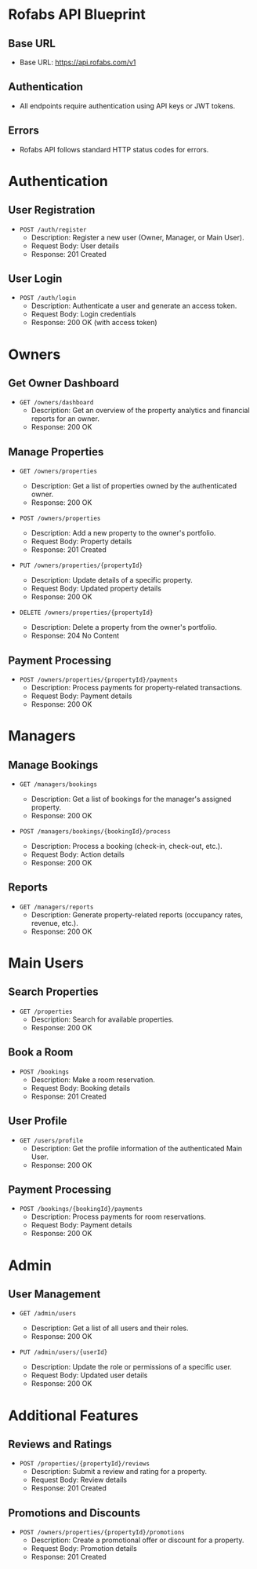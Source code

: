 # Rofabs API Blueprint

## Base URL
- Base URL: https://api.rofabs.com/v1

## Authentication
- All endpoints require authentication using API keys or JWT tokens.

## Errors
- Rofabs API follows standard HTTP status codes for errors.

# Authentication

## User Registration
- `POST /auth/register`
  - Description: Register a new user (Owner, Manager, or Main User).
  - Request Body: User details
  - Response: 201 Created

## User Login
- `POST /auth/login`
  - Description: Authenticate a user and generate an access token.
  - Request Body: Login credentials
  - Response: 200 OK (with access token)

# Owners

## Get Owner Dashboard
- `GET /owners/dashboard`
  - Description: Get an overview of the property analytics and financial reports for an owner.
  - Response: 200 OK

## Manage Properties
- `GET /owners/properties`
  - Description: Get a list of properties owned by the authenticated owner.
  - Response: 200 OK

- `POST /owners/properties`
  - Description: Add a new property to the owner's portfolio.
  - Request Body: Property details
  - Response: 201 Created

- `PUT /owners/properties/{propertyId}`
  - Description: Update details of a specific property.
  - Request Body: Updated property details
  - Response: 200 OK

- `DELETE /owners/properties/{propertyId}`
  - Description: Delete a property from the owner's portfolio.
  - Response: 204 No Content

## Payment Processing
- `POST /owners/properties/{propertyId}/payments`
  - Description: Process payments for property-related transactions.
  - Request Body: Payment details
  - Response: 200 OK

# Managers

## Manage Bookings
- `GET /managers/bookings`
  - Description: Get a list of bookings for the manager's assigned property.
  - Response: 200 OK

- `POST /managers/bookings/{bookingId}/process`
  - Description: Process a booking (check-in, check-out, etc.).
  - Request Body: Action details
  - Response: 200 OK

## Reports
- `GET /managers/reports`
  - Description: Generate property-related reports (occupancy rates, revenue, etc.).
  - Response: 200 OK

# Main Users

## Search Properties
- `GET /properties`
  - Description: Search for available properties.
  - Response: 200 OK

## Book a Room
- `POST /bookings`
  - Description: Make a room reservation.
  - Request Body: Booking details
  - Response: 201 Created

## User Profile
- `GET /users/profile`
  - Description: Get the profile information of the authenticated Main User.
  - Response: 200 OK

## Payment Processing
- `POST /bookings/{bookingId}/payments`
  - Description: Process payments for room reservations.
  - Request Body: Payment details
  - Response: 200 OK

# Admin

## User Management
- `GET /admin/users`
  - Description: Get a list of all users and their roles.
  - Response: 200 OK

- `PUT /admin/users/{userId}`
  - Description: Update the role or permissions of a specific user.
  - Request Body: Updated user details
  - Response: 200 OK

# Additional Features

## Reviews and Ratings
- `POST /properties/{propertyId}/reviews`
  - Description: Submit a review and rating for a property.
  - Request Body: Review details
  - Response: 201 Created

## Promotions and Discounts
- `POST /owners/properties/{propertyId}/promotions`
  - Description: Create a promotional offer or discount for a property.
  - Request Body: Promotion details
  - Response: 201 Created
